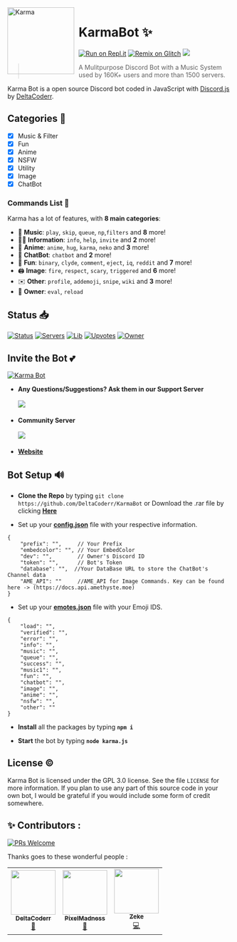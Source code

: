 <img width="150" height="150" align="left" style="float: left; margin: 0 10px 0 0;" alt="Karma" src="https://cdn.discordapp.com/avatars/636484020301201418/c42cd65954060d3fdf4e0a3bab01990c.png?size=1024"> 

# KarmaBot ✨

[![Run on Repl.it](https://repl.it/badge/github/DeltaCoderr/KarmaBot)](https://repl.it/github/DeltaCoderr/KarmaBot)
[![Remix on Glitch](https://cdn.glitch.com/2703baf2-b643-4da7-ab91-7ee2a2d00b5b%2Fremix-button.svg)](https://glitch.com/edit/#!/import/github/DeltaCoderr/KarmaBot)
[![](https://img.shields.io/badge/discord.js-v12.0.0--dev-blue.svg?logo=npm)](https://github.com/discordjs)
>  A Mulitpurpose Discord Bot with a Music System used by 160K+ users and more than 1500 servers.

Karma Bot is a open source Discord bot coded in JavaScript with [Discord.js](https://discord.js.org) by [DeltaCoderr](https://github.com/DeltaCoderr).  

## Categories 📑
- [x] Music & Filter
- [x] Fun
- [x] Anime
- [x] NSFW
- [x] Utility
- [X] Image
- [X] ChatBot

### Commands List 💫 

Karma has a lot of features, with **8 main categories**:

*   🎵 **Music**: `play`, `skip`, `queue`, `np`,`filters` and **8** more! 
*   👩‍💼 **Information**: `info`, `help`, `invite` and **2** more! 
*   🚓 **Anime**: `anime`, `hug`, `karma`, `neko` and **3** more! 
*   🤖 **ChatBot**: `chatbot` and **2** more! 
*   👻 **Fun**: `binary`, `clyde`, `comment`, `eject`, `iq`, `reddit` and **7** more!
*   🖨️ **Image**: `fire`, `respect`, `scary`, `triggered` and **6** more! 
*   ✉️ **Other**: `profile`, `addemoji`, `snipe`, `wiki` and **3** more!
*   👑 **Owner**: `eval`, `reload`

## Status 📥

[![Status](https://top.gg/api/widget/status/636484020301201418.svg)](https://top.gg/bot/636484020301201418)
[![Servers](https://top.gg/api/widget/servers/636484020301201418.svg)](https://top.gg/bot/636484020301201418)
[![Lib](https://top.gg/api/widget/lib/636484020301201418.svg)](https://top.gg/bot/636484020301201418)
[![Upvotes](https://top.gg/api/widget/upvotes/636484020301201418.svg)](https://top.gg/bot/636484020301201418)
[![Owner](https://top.gg/api/widget/owner/636484020301201418.svg)](https://top.gg/bot/636484020301201418)

## Invite the Bot 💕

<a href="https://top.gg/bot/636484020301201418">
    <img src="https://top.gg/api/widget/636484020301201418.svg" alt="Karma Bot" />
</a>


* **Any Questions/Suggestions? Ask them in our Support Server**
</br></br>
<a href="https://discord.gg/NtyaM9d"><img src="https://invidget.switchblade.xyz/NtyaM9d"/></a>
<br><br>
* **Community Server**
</br></br>
<a href="https://discord.gg/TvNTDzDXg9"><img src="https://invidget.switchblade.xyz/TvNTDzDXg9"/></a>
<br><br>
* **[Website](https://karma.deltaa.me)**

## Bot Setup  🔊
* **Clone the Repo** by typing ``git clone https://github.com/DeltaCoderr/KarmaBot`` or Download the .rar file by clicking **[Here](https://github.com/DeltaCoderr/KarmaBot/archive/main.zip)**

* Set up your **[config.json](https://github.com/DeltaCoderr/KarmaBot/blob/main/configs/config.json)** file with your respective information.
```
{
    "prefix": "",     // Your Prefix
    "embedcolor": "", // Your EmbedColor
    "dev": "",        // Owner's Discord ID
    "token": "",      // Bot's Token
    "database": "",  //Your DataBase URL to store the ChatBot's Channel data
    "AME_API": ""     //AME_API for Image Commands. Key can be found here -> (https://docs.api.amethyste.moe)
}
```
* Set up your **[emotes.json](https://github.com/DeltaCoderr/KarmaBot/blob/main/configs/emotes.json)** file with your Emoji IDS.
```
{
    "load": "",
    "verified": "",
    "error": "",
    "info": "",
    "music": "",
    "queue": "",
    "success": "",
    "music1": "",
    "fun": "",
    "chatbot": "",
    "image": "",
    "anime": "",
    "nsfw": "",
    "other": ""
}
```
* **Install** all the packages by typing **``npm i ``**

* **Start** the bot by typing **``node karma.js``**

## License ©️
Karma Bot is licensed under the GPL 3.0 license. See the file `LICENSE` for more information. If you plan to use any part of this source code in your own bot, I would be grateful if you would include some form of credit somewhere.

## ✨ Contributors :
[![PRs Welcome](https://img.shields.io/badge/PRs-welcome-brightgreen.svg?style=flat-square)](https://github.com/DeltaCoderr/Covid-19-Tracker)&nbsp;

Thanks goes to these wonderful people :

<!-- ALL-CONTRIBUTORS-LIST:START - Do not remove or modify this section -->
<!-- prettier-ignore-start -->
<!-- markdownlint-disable -->

<table>
  <tr>
     <td align="center"><a href="https://github.com/DeltaCoderr"><img src="https://avatars0.githubusercontent.com/u/51528076?s=460&u=d1e28ca661a14f0b3428cc07dd410f36f891966b&v=4" width="100px;" alt=""/><br /><sub><b>DeltaCoderr</b></sub></a><br /><a href="https://github.com/houseofgeeks/hg/commits?author=DeltaCoderr" title="Owner">👑</a></td>
     <td align="center"><a href="https://github.com/PixelMadness"><img src="https://avatars2.githubusercontent.com/u/60398093?s=400&u=69c6d946c0c2169e68c32cf4dc6c3134436e7c71&v=4" width="100px;" alt=""/><br /><sub><b>PixelMadness</b></sub></a><br /><a href="https://github.com/pixelmadness/hg/commits?author=pixelmadness" title="Music">🎵</a></td>
     <td align="center"><a href="https://github.com/DevRad0415"><img src="https://avatars0.githubusercontent.com/u/75932400?s=400&u=0e048959bff907bf98d5410a8d38132f56be3a32&v=4" width="100px;" alt=""/><br /><sub><b>Zeke</b></sub></a><br /><a href="https://github.com/DevRad0415/hg/commits?author=DevRad0415" title="Code">💻</a></td>
     
  </tr>
  
</table>

<!-- markdownlint-enable -->
<!-- prettier-ignore-end -->
<!-- ALL-CONTRIBUTORS-LIST:END -->
 
